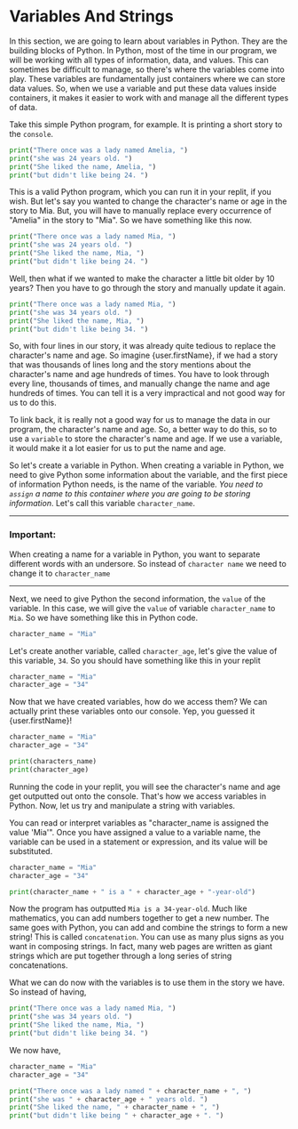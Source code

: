 # Variables And Strings

In this section, we are going to learn about variables in Python. They are the building blocks of Python. In Python, most of the time in our program, we will be working with all types of information, data, and values. This can sometimes be difficult to manage, so there's where the variables come into play. These variables are fundamentally just containers where we can store data values. So, when we use a variable and put these data values inside containers, it makes it easier to work with and manage all the different types of data.

Take this simple Python program, for example. It is printing a short story to the `console`.

```py
print("There once was a lady named Amelia, ")
print("she was 24 years old. ")
print("She liked the name, Amelia, ")
print("but didn't like being 24. ")
```

This is a valid Python program, which you can run it in your replit, if you wish. But let's say you wanted to change the character's name or age in the story to Mia. But, you will have to manually replace every occurrence of "Amelia" in the story to "Mia". So we have something like this now.

```py
print("There once was a lady named Mia, ")
print("she was 24 years old. ")
print("She liked the name, Mia, ")
print("but didn't like being 24. ")
```

Well, then what if we wanted to make the character a little bit older by 10 years? Then you have to go through the story and manually update it again.

```py
print("There once was a lady named Mia, ")
print("she was 34 years old. ")
print("She liked the name, Mia, ")
print("but didn't like being 34. ")
```

So, with four lines in our story, it was already quite tedious to replace the character's name and age. So imagine {user.firstName}, if we had a story that was thousands of lines long and the story mentions about the character's name and age hundreds of times. You have to look through every line, thousands of times, and manually change the name and age hundreds of times. You can tell it is a very impractical and not good way for us to do this.

To link back, it is really not a good way for us to manage the data in our program, the character's name and age. So, a better way to do this, so to use a `variable` to store the character's name and age. If we use a variable, it would make it a lot easier for us to put the name and age.

So let's create a variable in Python. When creating a variable in Python, we need to give Python some information about the variable, and the first piece of information Python needs, is the name of the variable. *You need to `assign` a name to this container where you are going to be storing information*. Let's call this variable `character_name`.

---

### Important:

When creating a name for a variable in Python, you want to separate different words with an undersore. So instead of `character name` we need to change it to `character_name`

---

Next, we need to give Python the second information, the `value` of the variable. In this case, we will give the `value` of variable `character_name` to `Mia`. So we have something like this in Python code. 

```py
character_name = "Mia"
```

Let's create another variable, called `character_age`, let's give the value of this variable, `34`. So you should have something like this in your replit

```py
character_name = "Mia"
character_age = "34"
```

Now that we have created variables, how do we access them? We can actually print these variables onto our console. Yep, you guessed it {user.firstName}!

```py
character_name = "Mia"
character_age = "34"

print(characters_name)
print(character_age)
```

Running the code in your replit, you will see the character's name and age get outputted out onto the console. That's how we access variables in Python. Now, let us try and manipulate a string with variables.

You can read or interpret variables as "character_name is assigned the value 'Mia'". Once you have assigned a value to a variable name, the variable can be used in a statement or expression, and its value will be substituted.

```py
character_name = "Mia"
character_age = "34"

print(character_name + " is a " + character_age + "-year-old")
```

Now the program has outputted `Mia is a 34-year-old`. Much like mathematics, you can add numbers together to get a new number. The same goes with Python, you can add and combine the strings to form a new string! This is called `concatenation`. You can use as many plus signs as you want in composing strings. In fact, many web pages are written as giant strings which are put together through a long series of string concatenations.

What we can do now with the variables is to use them in the story we have. So instead of having,

```py
print("There once was a lady named Mia, ")
print("she was 34 years old. ")
print("She liked the name, Mia, ")
print("but didn't like being 34. ")
```

We now have,

```py
character_name = "Mia"
character_age = "34"

print("There once was a lady named " + character_name + ", ")
print("she was " + character_age + " years old. ")
print("She liked the name, " + character_name + ", ")
print("but didn't like being " + character_age + ". ")
```

